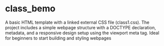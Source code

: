 # class_bemo
A basic HTML template with a linked external CSS file (class1.css). The project includes a simple webpage structure with a DOCTYPE declaration, metadata, and a responsive design setup using the viewport meta tag. Ideal for beginners to start building and styling webpages
